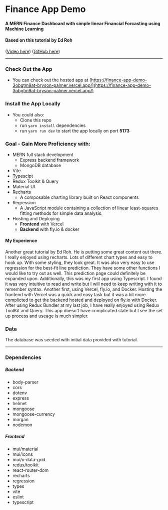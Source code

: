 # Finance App Demo
#### A MERN Finance Dashboard with simple linear Financial Forcasting using Machine Learning
#### Based on this tutorial by Ed Roh
([Video here](https://www.youtube.com/watch?v=uoJ0Tv-BFcQ&t=522s)) ([GitHub here](https://github.com/ed-roh/finance-app/blob/master/README.md))

---

### Check Out the App
- You can check out the hosted app at [https://finance-app-demo-3obgtm9at-bryson-palmer.vercel.app/](https://finance-app-demo-3obgtm9at-bryson-palmer.vercel.app/)
### Install the App Locally
- You could also:
  - Clone this repo
  - run `yarn install` dependencies
  - run `yarn run dev` to start the app locally on port **5173**

### Goal - Gain More Proficiency with:
- MERN full stack development
  - Express backend framework
  - MongoDB database
- Vite
- Typescipt
- Redux Toolkit & Query
- Material UI
- Recharts
  - A composable charting library built on React components
- Regression
  - A JavaScript module containing a collection of linear least-squares fitting methods for simple data analysis.
- Hosting and Deploying
  - **Frontend** with Vercel
  - **Backend** with fly.io & docker

#### My Experience
Another great tutorial by Ed Roh. He is putting some great content out there.
I really enjoyed using recharts. Lots of different chart types and easy to hook up. With some styling, they look great. It was also very easy to use regression for the best-fit line prediction. They have some other functions I would like to try out as well. This prediction page could definitely be expanded upon. Additionally, this was my first app using Typescript. I found it was very intuitive to read and write but I will need to keep writing with it to remember syntax. Another first, using Vercel, fly.io, and Docker. Hosting the frontend with Vercel was a quick and easy task but it was a bit more complicted to get the backend hosted and deployed on fly.io with Docker. After using Redux Bundler at my last job, I have really enjoyed using Redux ToolKit and Query. This app doesn't have complicated state but I see the set up process and useage is much simpler.
### Data
The database was seeded with initial data provided with tutorial.

  ---

### Dependencies
  ##### Backend
  - body-parser
  - cors
  - dotenv
  - express
  - helmet
  - mongoose
  - mongoose-currency
  - morgan
  - nodemon
  ##### Frontend
  - mui/material
  - mui/icons
  - mui/x-data-grid
  - redux/toolkit
  - react-router-dom
  - recharts
  - regression
  - types
  - vite
  - eslint
  - typescript